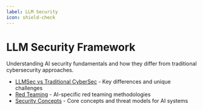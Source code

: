 ```yaml
---
label: LLM Security
icon: shield-check
---
```


# LLM Security Framework

Understanding AI security fundamentals and how they differ from traditional cybersecurity approaches.

- [LLMSec vs Traditional CyberSec](llmsec-vs-traditional.md) - Key differences and unique challenges
- [Red Teaming](red-teaming.md) - AI-specific red teaming methodologies 
- [Security Concepts](security-concepts.md) - Core concepts and threat models for AI systems 